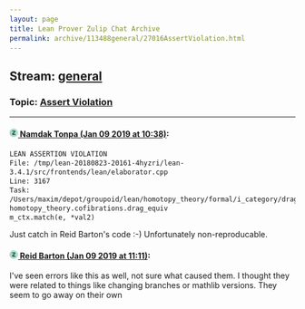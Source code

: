 ```yaml
---
layout: page
title: Lean Prover Zulip Chat Archive 
permalink: archive/113488general/27016AssertViolation.html
---
```


## Stream: [general](index.html)
### Topic: [Assert Violation](27016AssertViolation.html)

---

#### [![Click to go to Zulip](../../assets/img/zulip2.png) Namdak Tonpa (Jan 09 2019 at 10:38)](https://leanprover.zulipchat.com/#narrow/stream/113488-general/topic/Assert%20Violation/near/154711246):
```
LEAN ASSERTION VIOLATION
File: /tmp/lean-20180823-20161-4hyzri/lean-3.4.1/src/frontends/lean/elaborator.cpp
Line: 3167
Task: /Users/maxim/depot/groupoid/lean/homotopy_theory/formal/i_category/drag.lean: homotopy_theory.cofibrations.drag_equiv
m_ctx.match(e, *val2)
```

Just catch in Reid Barton's code :-) Unfortunately non-reproducable.

#### [![Click to go to Zulip](../../assets/img/zulip2.png) Reid Barton (Jan 09 2019 at 11:11)](https://leanprover.zulipchat.com/#narrow/stream/113488-general/topic/Assert%20Violation/near/154713023):
I've seen errors like this as well, not sure what caused them. I thought they were related to things like changing branches or mathlib versions. They seem to go away on their own


